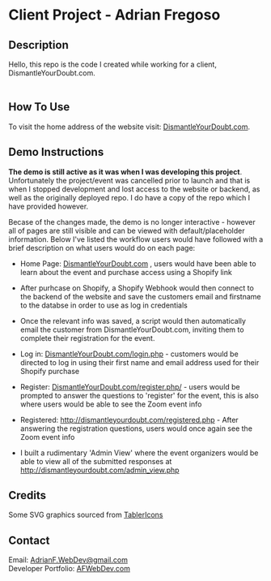 # Client Project - Adrian Fregoso

## Description
<p>
    Hello, this repo is the code I created while working for a client, DismantleYourDoubt.com.<br><br>

</p>

## How To Use
<p>
    To visit the home address of the website visit: <a href="http://dismantleyourdoubt.com" target="_blank">DismantleYourDoubt.com</a>.
</p>
<p>

## Demo Instructions 
<p>
    <b>The demo is still active as it was when I was developing this project</b>. Unfortunately the project/event was cancelled prior to launch and that is when I stopped development and lost access to the website or backend, as well as the originally deployed repo. I do have a copy of the repo which I have provided however.
</p>

<p>
    Becase of the changes made, the demo is no longer interactive - however all of pages are still visible and can be viewed with default/placeholder information. Below I've listed the workflow users would have followed with a brief description on what users would do on each page:
</p>

- Home Page: <a href="http://DismantleYourDoubt.com" targer="_blank">DismantleYourDoubt.com</a> , users would have been able to learn about the event and purchase access using a Shopify link<br>

- After purhcase on Shopify, a Shopify Webhook would then connect to the backend of the website and save the customers email and firstname to the databse in order to use as log in credentials<br>

- Once the relevant info was saved, a script would then automatically email the customer from DismantleYourDoubt.com, inviting them to complete their registration for the event. 

- Log in: <a href="http://DismantleYourDoubt.com/login.php" targer="_blank">DismantleYourDoubt.com/login.php</a> - customers would be directed to log in using their first name and email address used for their Shopify purchase<br>

- Register: <a href="http://dismantleyourdoubt.com/register.php" targer="_blank">DismantleYourDoubt.com/register.php/</a> - users would be prompted to answer the questions to 'register' for the event, this is also where users would be able to see the Zoom event info<br>

- Registered: <a href="http://dismantleyourdoubt.com/registered.php" targer="_blank">http://dismantleyourdoubt.com/registered.php</a> - After answering the registration questions, users would once again see the Zoom event info<br>

- I built a rudimentary 'Admin View' where the event organizers would be able to view all of the submitted responses at 
<a href="http://dismantleyourdoubt.com/admin_view.php" targer="_blank">http://dismantleyourdoubt.com/admin_view.php</a>
    
## Credits
Some SVG graphics sourced from <a href="https://tablericons.com" target="_blank">TablerIcons</a><br>

## Contact
Email: AdrianF.WebDev@gmail.com<br>
Developer Portfolio: <a href="http://afwebdev.com" target="_blank">AFWebDev.com</a>
